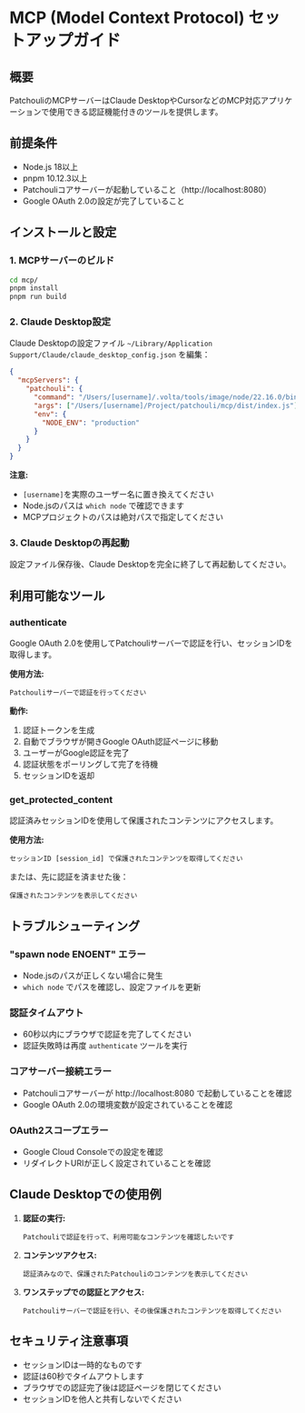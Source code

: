 # MCP (Model Context Protocol) セットアップガイド

## 概要

PatchouliのMCPサーバーはClaude DesktopやCursorなどのMCP対応アプリケーションで使用できる認証機能付きのツールを提供します。

## 前提条件

- Node.js 18以上
- pnpm 10.12.3以上
- Patchouliコアサーバーが起動していること（http://localhost:8080）
- Google OAuth 2.0の設定が完了していること

## インストールと設定

### 1. MCPサーバーのビルド

```bash
cd mcp/
pnpm install
pnpm run build
```

### 2. Claude Desktop設定

Claude Desktopの設定ファイル `~/Library/Application Support/Claude/claude_desktop_config.json` を編集：

```json
{
  "mcpServers": {
    "patchouli": {
      "command": "/Users/[username]/.volta/tools/image/node/22.16.0/bin/node",
      "args": ["/Users/[username]/Project/patchouli/mcp/dist/index.js"],
      "env": {
        "NODE_ENV": "production"
      }
    }
  }
}
```

**注意:** 
- `[username]`を実際のユーザー名に置き換えてください
- Node.jsのパスは `which node` で確認できます
- MCPプロジェクトのパスは絶対パスで指定してください

### 3. Claude Desktopの再起動

設定ファイル保存後、Claude Desktopを完全に終了して再起動してください。

## 利用可能なツール

### authenticate
Google OAuth 2.0を使用してPatchouliサーバーで認証を行い、セッションIDを取得します。

**使用方法:**
```
Patchouliサーバーで認証を行ってください
```

**動作:**
1. 認証トークンを生成
2. 自動でブラウザが開きGoogle OAuth認証ページに移動
3. ユーザーがGoogle認証を完了
4. 認証状態をポーリングして完了を待機
5. セッションIDを返却

### get_protected_content
認証済みセッションIDを使用して保護されたコンテンツにアクセスします。

**使用方法:**
```
セッションID [session_id] で保護されたコンテンツを取得してください
```

または、先に認証を済ませた後：
```
保護されたコンテンツを表示してください
```

## トラブルシューティング

### "spawn node ENOENT" エラー
- Node.jsのパスが正しくない場合に発生
- `which node` でパスを確認し、設定ファイルを更新

### 認証タイムアウト
- 60秒以内にブラウザで認証を完了してください
- 認証失敗時は再度 `authenticate` ツールを実行

### コアサーバー接続エラー
- Patchouliコアサーバーが http://localhost:8080 で起動していることを確認
- Google OAuth 2.0の環境変数が設定されていることを確認

### OAuth2スコープエラー
- Google Cloud Consoleでの設定を確認
- リダイレクトURIが正しく設定されていることを確認

## Claude Desktopでの使用例

1. **認証の実行:**
   ```
   Patchouliで認証を行って、利用可能なコンテンツを確認したいです
   ```

2. **コンテンツアクセス:**
   ```
   認証済みなので、保護されたPatchouliのコンテンツを表示してください
   ```

3. **ワンステップでの認証とアクセス:**
   ```
   Patchouliサーバーで認証を行い、その後保護されたコンテンツを取得してください
   ```

## セキュリティ注意事項

- セッションIDは一時的なものです
- 認証は60秒でタイムアウトします
- ブラウザでの認証完了後は認証ページを閉じてください
- セッションIDを他人と共有しないでください